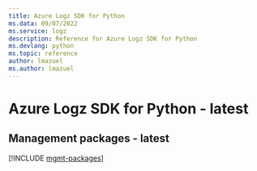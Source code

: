 ```yaml
---
title: Azure Logz SDK for Python
ms.data: 09/07/2022
ms.service: logz
description: Reference for Azure Logz SDK for Python
ms.devlang: python
ms.topic: reference
author: lmazuel
ms.author: lmazuel
---
```

# Azure Logz SDK for Python - latest

## Management packages - latest
[!INCLUDE [mgmt-packages](logz-mgmt-index.md)]